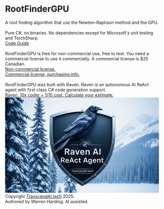 # RootFinderGPU
A root finding algorithm that use the Newton-Raphson method and the GPU.</br>
</br>
Pure C#, no binaries. No dependencies except for Microsoft's unit testing and TorchSharp.
</br>
[Code Guide](CodeGuide.md)</br>
</br>
RootFinderGPU is free for non-commercial use, free to test. You need a commercial license to use it commercially. A commercial license is $25 Canadian.</br>
[Non-commercial license.](License.txt)</br>
[Commercial license, purchasing info.](https://transcendai.tech/paylanding.html)</br>
</br>
RootFinderGPU was built with Raven. Raven is an autonomous AI ReAct agent with first class C# code generation support.</br>
[Raven, 10x coder = 1/10 cost. Calculate your estimate.](https://transcendai.tech)</br>
![AI Image](RavenTextA.jpg)
</br>
Copyright [TranscendAI.tech](https://TranscendAI.tech) 2025.<br>
Authored by Warren Harding. AI assisted.</br>
